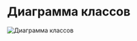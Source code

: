 # Диаграмма классов

![Диаграмма классов](https://github.com/maxim265/See-the-Light/blob/main/diagrams/images/class%20diagram.png)
